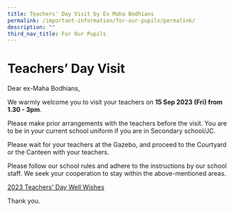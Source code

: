 ```yaml
---
title: Teachers' Day Visit by Ex Maha Bodhians
permalink: /important-information/for-our-pupils/permalink/
description: ""
third_nav_title: For Our Pupils
---
```

# **Teachers’ Day Visit**

Dear ex-Maha Bodhians,

We warmly welcome you to visit your teachers on **15 Sep 2023 (Fri) from 1.30 - 3pm**.

Please make prior arrangements with the teachers before the visit. You are to be in your current school uniform if you are in Secondary school/JC.

Please wait for your teachers at the Gazebo, and proceed to the Courtyard or the Canteen with your teachers.

Please follow our school rules and adhere to the instructions by our school staff. We seek your cooperation to stay within the above-mentioned areas.

[2023 Teachers' Day Well Wishes](https://mahabodhischool.padlet.org/seahyeepingclifford/former-students-showing-appreciation-for-school-leaders-and--m3ydu4w4ccp8zk5i)

Thank you.